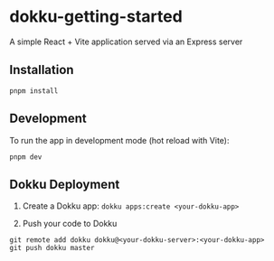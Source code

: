 # dokku-getting-started

A simple React + Vite application served via an Express server

## Installation

`pnpm install`

## Development

To run the app in development mode (hot reload with Vite):

`pnpm dev`

## Dokku Deployment

1. Create a Dokku app:
`dokku apps:create <your-dokku-app>`

2. Push your code to Dokku
```
git remote add dokku dokku@<your-dokku-server>:<your-dokku-app>
git push dokku master
```
